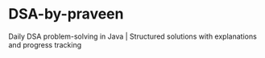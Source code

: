 # DSA-by-praveen
Daily DSA problem-solving in Java | Structured solutions with explanations and progress tracking

